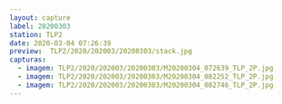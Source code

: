 ```yaml
---
layout: capture
label: 20200303
station: TLP2
date: 2020-03-04 07:26:39
preview:  TLP2/2020/202003/20200303/stack.jpg
capturas:
  - imagem: TLP2/2020/202003/20200303/M20200304_072639_TLP_2P.jpg
  - imagem: TLP2/2020/202003/20200303/M20200304_082252_TLP_2P.jpg
  - imagem: TLP2/2020/202003/20200303/M20200304_082746_TLP_2P.jpg
---
```

